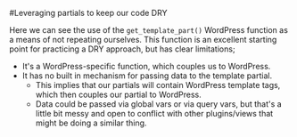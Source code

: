 #Leveraging partials to keep our code DRY

Here we can see the use of the `get_template_part()` WordPress function as a means of not repeating ourselves. This 
function is an excellent starting point for practicing a DRY approach, but has clear limitations;

- It's a WordPress-specific function, which couples us to WordPress.
- It has no built in mechanism for passing data to the template partial. 
    - This implies that our partials will contain WordPress template tags, which then couples our partial to WordPress.
    - Data could be passed via global vars or via query vars, but that's a little bit messy and open to conflict with 
    other plugins/views that might be doing a similar thing.